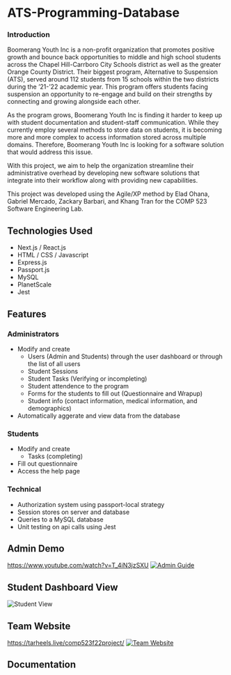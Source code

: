 # ATS-Programming-Database

### Introduction
Boomerang Youth Inc is a non-profit organization that promotes positive growth and bounce back opportunities to middle and high school students across the Chapel Hill-Carrboro City Schools district as well as the greater Orange County District. Their biggest program, Alternative to Suspension (ATS), served around 112 students from 15 schools within the two districts during the ’21-’22 academic year. This program offers students facing suspension an opportunity to re-engage and build on their strengths by connecting and growing alongside each other.

As the program grows, Boomerang Youth Inc is finding it harder to keep up with student documentation and student-staff communication. While they currently employ several methods to store data on students, it is becoming more and more complex to access information stored across multiple domains. Therefore, Boomerang Youth Inc is looking for a software solution that would address this issue.

With this project, we aim to help the organization streamline their administrative overhead by developing new software solutions that integrate into their workflow along with providing new capabilities.

This project was developed using the Agile/XP method by Elad Ohana, Gabriel Mercado, Zackary Barbari, and Khang Tran for the COMP 523 Software Engineering Lab.

## Technologies Used
- Next.js / React.js
- HTML / CSS / Javascript
- Express.js
- Passport.js
- MySQL
- PlanetScale
- Jest

## Features
### Administrators
- Modify and create 
  - Users (Admin and Students) through the user dashboard or through the list of all users
  - Student Sessions 
  - Student Tasks (Verifying or incompleting)
  - Student attendence to the program 
  - Forms for the students to fill out (Questionnaire and Wrapup)
  - Student info (contact information, medical information, and demographics)
- Automatically aggerate and view data from the database
### Students
- Modify and create 
  - Tasks (completing)
- Fill out questionnaire
- Access the help page
### Technical
- Authorization system using passport-local strategy
- Session stores on server and database
- Queries to a MySQL database
- Unit testing on api calls using Jest

## Admin Demo
https://www.youtube.com/watch?v=T_4iN3jzSXU
[![Admin Guide](https://user-images.githubusercontent.com/54213302/206003459-084128d3-41b4-48d6-b6ab-157a4126a31b.png)](https://www.youtube.com/watch?v=T_4iN3jzSXU)

## Student Dashboard View
![Student View](https://user-images.githubusercontent.com/54213302/206004650-8e9de2e3-9c90-400d-bea2-bbcc6d1b9ad7.png)

## Team Website
https://tarheels.live/comp523f22project/
[![Team Website](https://user-images.githubusercontent.com/54213302/206006404-36d718c1-3fea-4b49-af08-fb19eb52615d.png)](https://tarheels.live/comp523f22project/)

## Documentation
